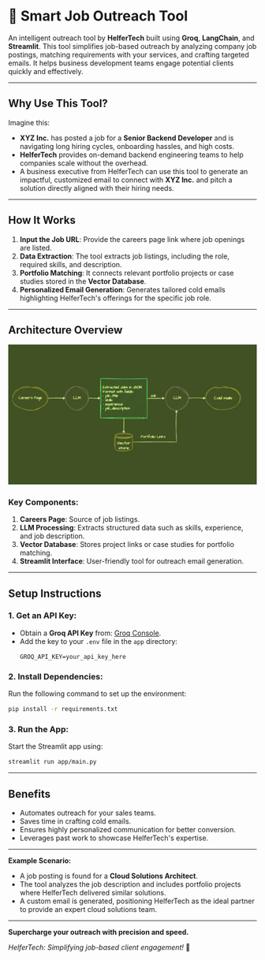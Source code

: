 # 🚀 **Smart Job Outreach Tool**

An intelligent outreach tool by **HelferTech** built using **Groq**, **LangChain**, and **Streamlit**. This tool simplifies job-based outreach by analyzing company job postings, matching requirements with your services, and crafting targeted emails. It helps business development teams engage potential clients quickly and effectively.

---

## **Why Use This Tool?**

Imagine this:

- **XYZ Inc.** has posted a job for a **Senior Backend Developer** and is navigating long hiring cycles, onboarding hassles, and high costs.
- **HelferTech** provides on-demand backend engineering teams to help companies scale without the overhead.
- A business executive from HelferTech can use this tool to generate an impactful, customized email to connect with **XYZ Inc.** and pitch a solution directly aligned with their hiring needs.

---

## **How It Works**

1. **Input the Job URL**: Provide the careers page link where job openings are listed.
2. **Data Extraction**: The tool extracts job listings, including the role, required skills, and description.
3. **Portfolio Matching**: It connects relevant portfolio projects or case studies stored in the **Vector Database**.
4. **Personalized Email Generation**: Generates tailored cold emails highlighting HelferTech's offerings for the specific job role.

---

## **Architecture Overview**

![Architecture](img/design.jpg)

### Key Components:
1. **Careers Page**: Source of job listings.
2. **LLM Processing**: Extracts structured data such as skills, experience, and job description.
3. **Vector Database**: Stores project links or case studies for portfolio matching.
4. **Streamlit Interface**: User-friendly tool for outreach email generation.

---

## **Setup Instructions**

### 1. Get an API Key:
   - Obtain a **Groq API Key** from: [Groq Console](https://console.groq.com/keys).
   - Add the key to your `.env` file in the `app` directory:
     ```plaintext
     GROQ_API_KEY=your_api_key_here
     ```

### 2. Install Dependencies:
   Run the following command to set up the environment:
   ```bash
   pip install -r requirements.txt
   ```

### 3. Run the App:
   Start the Streamlit app using:
   ```bash
   streamlit run app/main.py
   ```

---

## **Benefits**
- Automates outreach for your sales teams.
- Saves time in crafting cold emails.
- Ensures highly personalized communication for better conversion.
- Leverages past work to showcase HelferTech's expertise.

---

**Example Scenario:**
- A job posting is found for a **Cloud Solutions Architect**.
- The tool analyzes the job description and includes portfolio projects where HelferTech delivered similar solutions.
- A custom email is generated, positioning HelferTech as the ideal partner to provide an expert cloud solutions team.

---

**Supercharge your outreach with precision and speed.**

_HelferTech: Simplifying job-based client engagement!_ 🚀
